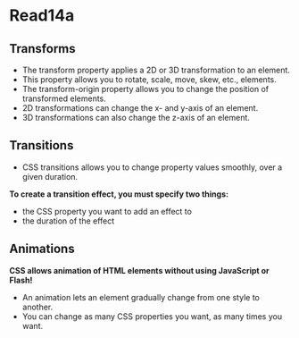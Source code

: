 # Read14a

## Transforms
- The transform property applies a 2D or 3D transformation to an element.
- This property allows you to rotate, scale, move, skew, etc., elements.
- The transform-origin property allows you to change the position of transformed elements.
- 2D transformations can change the x- and y-axis of an element. 
- 3D transformations can also change the z-axis of an element.

## Transitions 
- CSS transitions allows you to change property values smoothly, over a given duration. 

**To create a transition effect, you must specify two things:**
- the CSS property you want to add an effect to
- the duration of the effect

## Animations
**CSS allows animation of HTML elements without using JavaScript or Flash!**
- An animation lets an element gradually change from one style to another.
- You can change as many CSS properties you want, as many times you want.